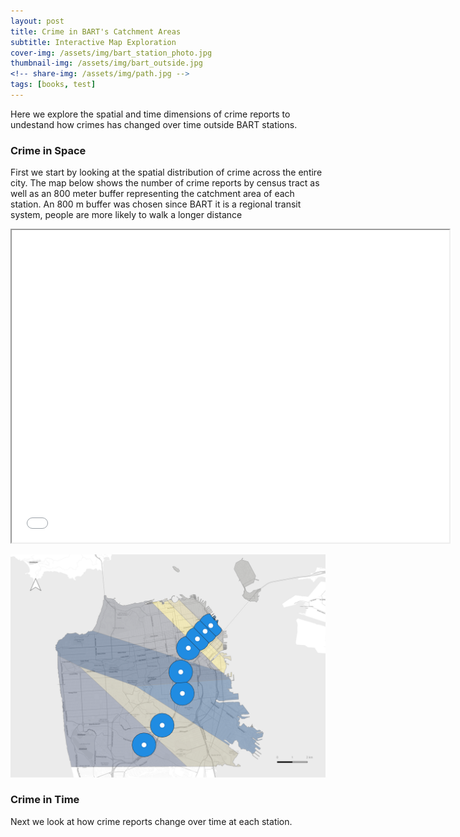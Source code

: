 ```yaml
---
layout: post
title: Crime in BART's Catchment Areas
subtitle: Interactive Map Exploration
cover-img: /assets/img/bart_station_photo.jpg
thumbnail-img: /assets/img/bart_outside.jpg
<!-- share-img: /assets/img/path.jpg -->
tags: [books, test]
---
```

Here we explore the spatial and time dimensions of crime reports to undestand how crimes has changed over time outside BART stations.

### Crime in Space
First we start by looking at the spatial distribution of crime across the entire city. The map below shows the number of crime reports by census tract as well as an 800 meter buffer representing the catchment area of each station. An 800 m buffer was chosen since BART it is a regional transit system, people are more likely to walk a longer distance

<p align = "center">
  <iframe src="../assets/img/folium_map.html" height="500" width="700"></iframe>
</p>

<p align="center">
  <img src="../assets/img/Buffer_Thiessen.png" width="550"/>
</p>


### Crime in Time
Next we look at how crime reports change over time at each station.

<script src="https://cdn.plot.ly/plotly-latest.min.js"></script>

<div>                        <script type="text/javascript">window.PlotlyConfig = {MathJaxConfig: 'local'};</script>
        <script src="https://cdn.plot.ly/plotly-2.11.1.min.js"></script>                <div id="502216ce-e46f-44b5-bf69-af4a4b4d04e6" class="plotly-graph-div" style="height:100%; width:100%;"></div>            <script type="text/javascript">                                    window.PLOTLYENV=window.PLOTLYENV || {};                                    if (document.getElementById("502216ce-e46f-44b5-bf69-af4a4b4d04e6")) {                    Plotly.newPlot(                        "502216ce-e46f-44b5-bf69-af4a4b4d04e6",                        [{"hovertemplate":"<b>%{hovertext}</b><br><br>station=16TH STREET & MISSION<br>Date=2018-5<br>Crime Count=%{marker.size}<br>lat=%{lat}<br>lon=%{lon}<extra></extra>","hovertext":[8867.0],"lat":[37.764687209999984],"legendgroup":"16TH STREET & MISSION","lon":[-122.41945664000002],"marker":{"color":"#636efa","size":[8867],"sizemode":"area","sizeref":37.7225},"mode":"markers","name":"16TH STREET & MISSION","showlegend":true,"subplot":"mapbox","type":"scattermapbox"},{"hovertemplate":"<b>%{hovertext}</b><br><br>station=24TH STREET & MISSION<br>Date=2018-5<br>Crime Count=%{marker.size}<br>lat=%{lat}<br>lon=%{lon}<extra></extra>","hovertext":[4793.0],"lat":[37.75278417],"legendgroup":"24TH STREET & MISSION","lon":[-122.41830452],"marker":{"color":"#EF553B","size":[4793],"sizemode":"area","sizeref":37.7225},"mode":"markers","name":"24TH STREET & MISSION","showlegend":true,"subplot":"mapbox","type":"scattermapbox"},{"hovertemplate":"<b>%{hovertext}</b><br><br>station=BALBOA PARK<br>Date=2018-5<br>Crime Count=%{marker.size}<br>lat=%{lat}<br>lon=%{lon}<extra></extra>","hovertext":[1499.0],"lat":[37.72160655],"legendgroup":"BALBOA PARK","lon":[-122.44712859],"marker":{"color":"#00cc96","size":[1499],"sizemode":"area","sizeref":37.7225},"mode":"markers","name":"BALBOA PARK","showlegend":true,"subplot":"mapbox","type":"scattermapbox"},{"hovertemplate":"<b>%{hovertext}</b><br><br>station=CIVIC CENTER/ UN PLAZA<br>Date=2018-5<br>Crime Count=%{marker.size}<br>lat=%{lat}<br>lon=%{lon}<extra></extra>","hovertext":[15089.0],"lat":[37.77896495999996],"legendgroup":"CIVIC CENTER/ UN PLAZA","lon":[-122.41418453],"marker":{"color":"#ab63fa","size":[15089],"sizemode":"area","sizeref":37.7225},"mode":"markers","name":"CIVIC CENTER/ UN PLAZA","showlegend":true,"subplot":"mapbox","type":"scattermapbox"},{"hovertemplate":"<b>%{hovertext}</b><br><br>station=EMBARCADERO<br>Date=2018-5<br>Crime Count=%{marker.size}<br>lat=%{lat}<br>lon=%{lon}<extra></extra>","hovertext":[4119.0],"lat":[37.79322219999998],"legendgroup":"EMBARCADERO","lon":[-122.39603322000002],"marker":{"color":"#FFA15A","size":[4119],"sizemode":"area","sizeref":37.7225},"mode":"markers","name":"EMBARCADERO","showlegend":true,"subplot":"mapbox","type":"scattermapbox"},{"hovertemplate":"<b>%{hovertext}</b><br><br>station=GLEN PARK<br>Date=2018-5<br>Crime Count=%{marker.size}<br>lat=%{lat}<br>lon=%{lon}<extra></extra>","hovertext":[1266.0],"lat":[37.733130539999976],"legendgroup":"GLEN PARK","lon":[-122.43395995],"marker":{"color":"#19d3f3","size":[1266],"sizemode":"area","sizeref":37.7225},"mode":"markers","name":"GLEN PARK","showlegend":true,"subplot":"mapbox","type":"scattermapbox"},{"hovertemplate":"<b>%{hovertext}</b><br><br>station=MONTGOMERY STREET<br>Date=2018-5<br>Crime Count=%{marker.size}<br>lat=%{lat}<br>lon=%{lon}<extra></extra>","hovertext":[5227.0],"lat":[37.78888641999998],"legendgroup":"MONTGOMERY STREET","lon":[-122.40153984000001],"marker":{"color":"#FF6692","size":[5227],"sizemode":"area","sizeref":37.7225},"mode":"markers","name":"MONTGOMERY STREET","showlegend":true,"subplot":"mapbox","type":"scattermapbox"},{"hovertemplate":"<b>%{hovertext}</b><br><br>station=POWELL STREET<br>Date=2018-5<br>Crime Count=%{marker.size}<br>lat=%{lat}<br>lon=%{lon}<extra></extra>","hovertext":[14169.0],"lat":[37.784769660000016],"legendgroup":"POWELL STREET","lon":[-122.40682358999999],"marker":{"color":"#B6E880","size":[14169],"sizemode":"area","sizeref":37.7225},"mode":"markers","name":"POWELL STREET","showlegend":true,"subplot":"mapbox","type":"scattermapbox"}],                        {"legend":{"itemsizing":"constant","title":{"text":"station"},"tracegroupgap":0},"mapbox":{"accesstoken":"pk.eyJ1IjoibHVnYW1lOTciLCJhIjoiY2wwanZha3AzMGdoMTNwdW9kcG43Y2Z0ciJ9.e7gaVhqsyTGySVUVEPd-6g","center":{"lat":37.76475646374999,"lon":-122.41717886},"domain":{"x":[0.0,1.0],"y":[0.0,1.0]},"zoom":10},"margin":{"t":60},"sliders":[{"active":0,"currentvalue":{"prefix":"Date="},"len":0.9,"pad":{"b":10,"t":60},"steps":[{"args":[["2018-5"],{"frame":{"duration":0,"redraw":true},"mode":"immediate","fromcurrent":true,"transition":{"duration":0,"easing":"linear"}}],"label":"2018-5","method":"animate"},{"args":[["2019-5"],{"frame":{"duration":0,"redraw":true},"mode":"immediate","fromcurrent":true,"transition":{"duration":0,"easing":"linear"}}],"label":"2019-5","method":"animate"},{"args":[["2020-5"],{"frame":{"duration":0,"redraw":true},"mode":"immediate","fromcurrent":true,"transition":{"duration":0,"easing":"linear"}}],"label":"2020-5","method":"animate"},{"args":[["2021-5"],{"frame":{"duration":0,"redraw":true},"mode":"immediate","fromcurrent":true,"transition":{"duration":0,"easing":"linear"}}],"label":"2021-5","method":"animate"},{"args":[["2022-5"],{"frame":{"duration":0,"redraw":true},"mode":"immediate","fromcurrent":true,"transition":{"duration":0,"easing":"linear"}}],"label":"2022-5","method":"animate"}],"x":0.1,"xanchor":"left","y":0,"yanchor":"top"}],"template":{"data":{"barpolar":[{"marker":{"line":{"color":"#E5ECF6","width":0.5},"pattern":{"fillmode":"overlay","size":10,"solidity":0.2}},"type":"barpolar"}],"bar":[{"error_x":{"color":"#2a3f5f"},"error_y":{"color":"#2a3f5f"},"marker":{"line":{"color":"#E5ECF6","width":0.5},"pattern":{"fillmode":"overlay","size":10,"solidity":0.2}},"type":"bar"}],"carpet":[{"aaxis":{"endlinecolor":"#2a3f5f","gridcolor":"white","linecolor":"white","minorgridcolor":"white","startlinecolor":"#2a3f5f"},"baxis":{"endlinecolor":"#2a3f5f","gridcolor":"white","linecolor":"white","minorgridcolor":"white","startlinecolor":"#2a3f5f"},"type":"carpet"}],"choropleth":[{"colorbar":{"outlinewidth":0,"ticks":""},"type":"choropleth"}],"contourcarpet":[{"colorbar":{"outlinewidth":0,"ticks":""},"type":"contourcarpet"}],"contour":[{"colorbar":{"outlinewidth":0,"ticks":""},"colorscale":[[0.0,"#0d0887"],[0.1111111111111111,"#46039f"],[0.2222222222222222,"#7201a8"],[0.3333333333333333,"#9c179e"],[0.4444444444444444,"#bd3786"],[0.5555555555555556,"#d8576b"],[0.6666666666666666,"#ed7953"],[0.7777777777777778,"#fb9f3a"],[0.8888888888888888,"#fdca26"],[1.0,"#f0f921"]],"type":"contour"}],"heatmapgl":[{"colorbar":{"outlinewidth":0,"ticks":""},"colorscale":[[0.0,"#0d0887"],[0.1111111111111111,"#46039f"],[0.2222222222222222,"#7201a8"],[0.3333333333333333,"#9c179e"],[0.4444444444444444,"#bd3786"],[0.5555555555555556,"#d8576b"],[0.6666666666666666,"#ed7953"],[0.7777777777777778,"#fb9f3a"],[0.8888888888888888,"#fdca26"],[1.0,"#f0f921"]],"type":"heatmapgl"}],"heatmap":[{"colorbar":{"outlinewidth":0,"ticks":""},"colorscale":[[0.0,"#0d0887"],[0.1111111111111111,"#46039f"],[0.2222222222222222,"#7201a8"],[0.3333333333333333,"#9c179e"],[0.4444444444444444,"#bd3786"],[0.5555555555555556,"#d8576b"],[0.6666666666666666,"#ed7953"],[0.7777777777777778,"#fb9f3a"],[0.8888888888888888,"#fdca26"],[1.0,"#f0f921"]],"type":"heatmap"}],"histogram2dcontour":[{"colorbar":{"outlinewidth":0,"ticks":""},"colorscale":[[0.0,"#0d0887"],[0.1111111111111111,"#46039f"],[0.2222222222222222,"#7201a8"],[0.3333333333333333,"#9c179e"],[0.4444444444444444,"#bd3786"],[0.5555555555555556,"#d8576b"],[0.6666666666666666,"#ed7953"],[0.7777777777777778,"#fb9f3a"],[0.8888888888888888,"#fdca26"],[1.0,"#f0f921"]],"type":"histogram2dcontour"}],"histogram2d":[{"colorbar":{"outlinewidth":0,"ticks":""},"colorscale":[[0.0,"#0d0887"],[0.1111111111111111,"#46039f"],[0.2222222222222222,"#7201a8"],[0.3333333333333333,"#9c179e"],[0.4444444444444444,"#bd3786"],[0.5555555555555556,"#d8576b"],[0.6666666666666666,"#ed7953"],[0.7777777777777778,"#fb9f3a"],[0.8888888888888888,"#fdca26"],[1.0,"#f0f921"]],"type":"histogram2d"}],"histogram":[{"marker":{"pattern":{"fillmode":"overlay","size":10,"solidity":0.2}},"type":"histogram"}],"mesh3d":[{"colorbar":{"outlinewidth":0,"ticks":""},"type":"mesh3d"}],"parcoords":[{"line":{"colorbar":{"outlinewidth":0,"ticks":""}},"type":"parcoords"}],"pie":[{"automargin":true,"type":"pie"}],"scatter3d":[{"line":{"colorbar":{"outlinewidth":0,"ticks":""}},"marker":{"colorbar":{"outlinewidth":0,"ticks":""}},"type":"scatter3d"}],"scattercarpet":[{"marker":{"colorbar":{"outlinewidth":0,"ticks":""}},"type":"scattercarpet"}],"scattergeo":[{"marker":{"colorbar":{"outlinewidth":0,"ticks":""}},"type":"scattergeo"}],"scattergl":[{"marker":{"colorbar":{"outlinewidth":0,"ticks":""}},"type":"scattergl"}],"scattermapbox":[{"marker":{"colorbar":{"outlinewidth":0,"ticks":""}},"type":"scattermapbox"}],"scatterpolargl":[{"marker":{"colorbar":{"outlinewidth":0,"ticks":""}},"type":"scatterpolargl"}],"scatterpolar":[{"marker":{"colorbar":{"outlinewidth":0,"ticks":""}},"type":"scatterpolar"}],"scatter":[{"fillpattern":{"fillmode":"overlay","size":10,"solidity":0.2},"type":"scatter"}],"scatterternary":[{"marker":{"colorbar":{"outlinewidth":0,"ticks":""}},"type":"scatterternary"}],"surface":[{"colorbar":{"outlinewidth":0,"ticks":""},"colorscale":[[0.0,"#0d0887"],[0.1111111111111111,"#46039f"],[0.2222222222222222,"#7201a8"],[0.3333333333333333,"#9c179e"],[0.4444444444444444,"#bd3786"],[0.5555555555555556,"#d8576b"],[0.6666666666666666,"#ed7953"],[0.7777777777777778,"#fb9f3a"],[0.8888888888888888,"#fdca26"],[1.0,"#f0f921"]],"type":"surface"}],"table":[{"cells":{"fill":{"color":"#EBF0F8"},"line":{"color":"white"}},"header":{"fill":{"color":"#C8D4E3"},"line":{"color":"white"}},"type":"table"}]},"layout":{"annotationdefaults":{"arrowcolor":"#2a3f5f","arrowhead":0,"arrowwidth":1},"autotypenumbers":"strict","coloraxis":{"colorbar":{"outlinewidth":0,"ticks":""}},"colorscale":{"diverging":[[0,"#8e0152"],[0.1,"#c51b7d"],[0.2,"#de77ae"],[0.3,"#f1b6da"],[0.4,"#fde0ef"],[0.5,"#f7f7f7"],[0.6,"#e6f5d0"],[0.7,"#b8e186"],[0.8,"#7fbc41"],[0.9,"#4d9221"],[1,"#276419"]],"sequential":[[0.0,"#0d0887"],[0.1111111111111111,"#46039f"],[0.2222222222222222,"#7201a8"],[0.3333333333333333,"#9c179e"],[0.4444444444444444,"#bd3786"],[0.5555555555555556,"#d8576b"],[0.6666666666666666,"#ed7953"],[0.7777777777777778,"#fb9f3a"],[0.8888888888888888,"#fdca26"],[1.0,"#f0f921"]],"sequentialminus":[[0.0,"#0d0887"],[0.1111111111111111,"#46039f"],[0.2222222222222222,"#7201a8"],[0.3333333333333333,"#9c179e"],[0.4444444444444444,"#bd3786"],[0.5555555555555556,"#d8576b"],[0.6666666666666666,"#ed7953"],[0.7777777777777778,"#fb9f3a"],[0.8888888888888888,"#fdca26"],[1.0,"#f0f921"]]},"colorway":["#636efa","#EF553B","#00cc96","#ab63fa","#FFA15A","#19d3f3","#FF6692","#B6E880","#FF97FF","#FECB52"],"font":{"color":"#2a3f5f"},"geo":{"bgcolor":"white","lakecolor":"white","landcolor":"#E5ECF6","showlakes":true,"showland":true,"subunitcolor":"white"},"hoverlabel":{"align":"left"},"hovermode":"closest","mapbox":{"style":"light"},"paper_bgcolor":"white","plot_bgcolor":"#E5ECF6","polar":{"angularaxis":{"gridcolor":"white","linecolor":"white","ticks":""},"bgcolor":"#E5ECF6","radialaxis":{"gridcolor":"white","linecolor":"white","ticks":""}},"scene":{"xaxis":{"backgroundcolor":"#E5ECF6","gridcolor":"white","gridwidth":2,"linecolor":"white","showbackground":true,"ticks":"","zerolinecolor":"white"},"yaxis":{"backgroundcolor":"#E5ECF6","gridcolor":"white","gridwidth":2,"linecolor":"white","showbackground":true,"ticks":"","zerolinecolor":"white"},"zaxis":{"backgroundcolor":"#E5ECF6","gridcolor":"white","gridwidth":2,"linecolor":"white","showbackground":true,"ticks":"","zerolinecolor":"white"}},"shapedefaults":{"line":{"color":"#2a3f5f"}},"ternary":{"aaxis":{"gridcolor":"white","linecolor":"white","ticks":""},"baxis":{"gridcolor":"white","linecolor":"white","ticks":""},"bgcolor":"#E5ECF6","caxis":{"gridcolor":"white","linecolor":"white","ticks":""}},"title":{"x":0.05},"xaxis":{"automargin":true,"gridcolor":"white","linecolor":"white","ticks":"","title":{"standoff":15},"zerolinecolor":"white","zerolinewidth":2},"yaxis":{"automargin":true,"gridcolor":"white","linecolor":"white","ticks":"","title":{"standoff":15},"zerolinecolor":"white","zerolinewidth":2}}},"updatemenus":[{"buttons":[{"args":[null,{"frame":{"duration":500,"redraw":true},"mode":"immediate","fromcurrent":true,"transition":{"duration":500,"easing":"linear"}}],"label":"&#9654;","method":"animate"},{"args":[[null],{"frame":{"duration":0,"redraw":true},"mode":"immediate","fromcurrent":true,"transition":{"duration":0,"easing":"linear"}}],"label":"&#9724;","method":"animate"}],"direction":"left","pad":{"r":10,"t":70},"showactive":false,"type":"buttons","x":0.1,"xanchor":"right","y":0,"yanchor":"top"}]},                        {"responsive": true}                    ).then(function(){
                            Plotly.addFrames('502216ce-e46f-44b5-bf69-af4a4b4d04e6', [{"data":[{"hovertemplate":"<b>%{hovertext}</b><br><br>station=16TH STREET & MISSION<br>Date=2018-5<br>Crime Count=%{marker.size}<br>lat=%{lat}<br>lon=%{lon}<extra></extra>","hovertext":[8867.0],"lat":[37.764687209999984],"legendgroup":"16TH STREET & MISSION","lon":[-122.41945664000002],"marker":{"color":"#636efa","size":[8867],"sizemode":"area","sizeref":37.7225},"mode":"markers","name":"16TH STREET & MISSION","showlegend":true,"subplot":"mapbox","type":"scattermapbox"},{"hovertemplate":"<b>%{hovertext}</b><br><br>station=24TH STREET & MISSION<br>Date=2018-5<br>Crime Count=%{marker.size}<br>lat=%{lat}<br>lon=%{lon}<extra></extra>","hovertext":[4793.0],"lat":[37.75278417],"legendgroup":"24TH STREET & MISSION","lon":[-122.41830452],"marker":{"color":"#EF553B","size":[4793],"sizemode":"area","sizeref":37.7225},"mode":"markers","name":"24TH STREET & MISSION","showlegend":true,"subplot":"mapbox","type":"scattermapbox"},{"hovertemplate":"<b>%{hovertext}</b><br><br>station=BALBOA PARK<br>Date=2018-5<br>Crime Count=%{marker.size}<br>lat=%{lat}<br>lon=%{lon}<extra></extra>","hovertext":[1499.0],"lat":[37.72160655],"legendgroup":"BALBOA PARK","lon":[-122.44712859],"marker":{"color":"#00cc96","size":[1499],"sizemode":"area","sizeref":37.7225},"mode":"markers","name":"BALBOA PARK","showlegend":true,"subplot":"mapbox","type":"scattermapbox"},{"hovertemplate":"<b>%{hovertext}</b><br><br>station=CIVIC CENTER/ UN PLAZA<br>Date=2018-5<br>Crime Count=%{marker.size}<br>lat=%{lat}<br>lon=%{lon}<extra></extra>","hovertext":[15089.0],"lat":[37.77896495999996],"legendgroup":"CIVIC CENTER/ UN PLAZA","lon":[-122.41418453],"marker":{"color":"#ab63fa","size":[15089],"sizemode":"area","sizeref":37.7225},"mode":"markers","name":"CIVIC CENTER/ UN PLAZA","showlegend":true,"subplot":"mapbox","type":"scattermapbox"},{"hovertemplate":"<b>%{hovertext}</b><br><br>station=EMBARCADERO<br>Date=2018-5<br>Crime Count=%{marker.size}<br>lat=%{lat}<br>lon=%{lon}<extra></extra>","hovertext":[4119.0],"lat":[37.79322219999998],"legendgroup":"EMBARCADERO","lon":[-122.39603322000002],"marker":{"color":"#FFA15A","size":[4119],"sizemode":"area","sizeref":37.7225},"mode":"markers","name":"EMBARCADERO","showlegend":true,"subplot":"mapbox","type":"scattermapbox"},{"hovertemplate":"<b>%{hovertext}</b><br><br>station=GLEN PARK<br>Date=2018-5<br>Crime Count=%{marker.size}<br>lat=%{lat}<br>lon=%{lon}<extra></extra>","hovertext":[1266.0],"lat":[37.733130539999976],"legendgroup":"GLEN PARK","lon":[-122.43395995],"marker":{"color":"#19d3f3","size":[1266],"sizemode":"area","sizeref":37.7225},"mode":"markers","name":"GLEN PARK","showlegend":true,"subplot":"mapbox","type":"scattermapbox"},{"hovertemplate":"<b>%{hovertext}</b><br><br>station=MONTGOMERY STREET<br>Date=2018-5<br>Crime Count=%{marker.size}<br>lat=%{lat}<br>lon=%{lon}<extra></extra>","hovertext":[5227.0],"lat":[37.78888641999998],"legendgroup":"MONTGOMERY STREET","lon":[-122.40153984000001],"marker":{"color":"#FF6692","size":[5227],"sizemode":"area","sizeref":37.7225},"mode":"markers","name":"MONTGOMERY STREET","showlegend":true,"subplot":"mapbox","type":"scattermapbox"},{"hovertemplate":"<b>%{hovertext}</b><br><br>station=POWELL STREET<br>Date=2018-5<br>Crime Count=%{marker.size}<br>lat=%{lat}<br>lon=%{lon}<extra></extra>","hovertext":[14169.0],"lat":[37.784769660000016],"legendgroup":"POWELL STREET","lon":[-122.40682358999999],"marker":{"color":"#B6E880","size":[14169],"sizemode":"area","sizeref":37.7225},"mode":"markers","name":"POWELL STREET","showlegend":true,"subplot":"mapbox","type":"scattermapbox"}],"name":"2018-5"},{"data":[{"hovertemplate":"<b>%{hovertext}</b><br><br>station=16TH STREET & MISSION<br>Date=2019-5<br>Crime Count=%{marker.size}<br>lat=%{lat}<br>lon=%{lon}<extra></extra>","hovertext":[8257.0],"lat":[37.764687209999984],"legendgroup":"16TH STREET & MISSION","lon":[-122.41945664000002],"marker":{"color":"#636efa","size":[8257],"sizemode":"area","sizeref":37.7225},"mode":"markers","name":"16TH STREET & MISSION","showlegend":true,"subplot":"mapbox","type":"scattermapbox"},{"hovertemplate":"<b>%{hovertext}</b><br><br>station=24TH STREET & MISSION<br>Date=2019-5<br>Crime Count=%{marker.size}<br>lat=%{lat}<br>lon=%{lon}<extra></extra>","hovertext":[4354.0],"lat":[37.75278417],"legendgroup":"24TH STREET & MISSION","lon":[-122.41830452],"marker":{"color":"#EF553B","size":[4354],"sizemode":"area","sizeref":37.7225},"mode":"markers","name":"24TH STREET & MISSION","showlegend":true,"subplot":"mapbox","type":"scattermapbox"},{"hovertemplate":"<b>%{hovertext}</b><br><br>station=BALBOA PARK<br>Date=2019-5<br>Crime Count=%{marker.size}<br>lat=%{lat}<br>lon=%{lon}<extra></extra>","hovertext":[1428.0],"lat":[37.72160655],"legendgroup":"BALBOA PARK","lon":[-122.44712859],"marker":{"color":"#00cc96","size":[1428],"sizemode":"area","sizeref":37.7225},"mode":"markers","name":"BALBOA PARK","showlegend":true,"subplot":"mapbox","type":"scattermapbox"},{"hovertemplate":"<b>%{hovertext}</b><br><br>station=CIVIC CENTER/ UN PLAZA<br>Date=2019-5<br>Crime Count=%{marker.size}<br>lat=%{lat}<br>lon=%{lon}<extra></extra>","hovertext":[13695.0],"lat":[37.77896495999996],"legendgroup":"CIVIC CENTER/ UN PLAZA","lon":[-122.41418453],"marker":{"color":"#ab63fa","size":[13695],"sizemode":"area","sizeref":37.7225},"mode":"markers","name":"CIVIC CENTER/ UN PLAZA","showlegend":true,"subplot":"mapbox","type":"scattermapbox"},{"hovertemplate":"<b>%{hovertext}</b><br><br>station=EMBARCADERO<br>Date=2019-5<br>Crime Count=%{marker.size}<br>lat=%{lat}<br>lon=%{lon}<extra></extra>","hovertext":[4122.0],"lat":[37.79322219999998],"legendgroup":"EMBARCADERO","lon":[-122.39603322000002],"marker":{"color":"#FFA15A","size":[4122],"sizemode":"area","sizeref":37.7225},"mode":"markers","name":"EMBARCADERO","showlegend":true,"subplot":"mapbox","type":"scattermapbox"},{"hovertemplate":"<b>%{hovertext}</b><br><br>station=GLEN PARK<br>Date=2019-5<br>Crime Count=%{marker.size}<br>lat=%{lat}<br>lon=%{lon}<extra></extra>","hovertext":[1184.0],"lat":[37.733130539999976],"legendgroup":"GLEN PARK","lon":[-122.43395995],"marker":{"color":"#19d3f3","size":[1184],"sizemode":"area","sizeref":37.7225},"mode":"markers","name":"GLEN PARK","showlegend":true,"subplot":"mapbox","type":"scattermapbox"},{"hovertemplate":"<b>%{hovertext}</b><br><br>station=MONTGOMERY STREET<br>Date=2019-5<br>Crime Count=%{marker.size}<br>lat=%{lat}<br>lon=%{lon}<extra></extra>","hovertext":[4808.0],"lat":[37.78888641999998],"legendgroup":"MONTGOMERY STREET","lon":[-122.40153984000001],"marker":{"color":"#FF6692","size":[4808],"sizemode":"area","sizeref":37.7225},"mode":"markers","name":"MONTGOMERY STREET","showlegend":true,"subplot":"mapbox","type":"scattermapbox"},{"hovertemplate":"<b>%{hovertext}</b><br><br>station=POWELL STREET<br>Date=2019-5<br>Crime Count=%{marker.size}<br>lat=%{lat}<br>lon=%{lon}<extra></extra>","hovertext":[14569.0],"lat":[37.784769660000016],"legendgroup":"POWELL STREET","lon":[-122.40682358999999],"marker":{"color":"#B6E880","size":[14569],"sizemode":"area","sizeref":37.7225},"mode":"markers","name":"POWELL STREET","showlegend":true,"subplot":"mapbox","type":"scattermapbox"}],"name":"2019-5"},{"data":[{"hovertemplate":"<b>%{hovertext}</b><br><br>station=16TH STREET & MISSION<br>Date=2020-5<br>Crime Count=%{marker.size}<br>lat=%{lat}<br>lon=%{lon}<extra></extra>","hovertext":[5486.0],"lat":[37.764687209999984],"legendgroup":"16TH STREET & MISSION","lon":[-122.41945664000002],"marker":{"color":"#636efa","size":[5486],"sizemode":"area","sizeref":37.7225},"mode":"markers","name":"16TH STREET & MISSION","showlegend":true,"subplot":"mapbox","type":"scattermapbox"},{"hovertemplate":"<b>%{hovertext}</b><br><br>station=24TH STREET & MISSION<br>Date=2020-5<br>Crime Count=%{marker.size}<br>lat=%{lat}<br>lon=%{lon}<extra></extra>","hovertext":[3591.0],"lat":[37.75278417],"legendgroup":"24TH STREET & MISSION","lon":[-122.41830452],"marker":{"color":"#EF553B","size":[3591],"sizemode":"area","sizeref":37.7225},"mode":"markers","name":"24TH STREET & MISSION","showlegend":true,"subplot":"mapbox","type":"scattermapbox"},{"hovertemplate":"<b>%{hovertext}</b><br><br>station=BALBOA PARK<br>Date=2020-5<br>Crime Count=%{marker.size}<br>lat=%{lat}<br>lon=%{lon}<extra></extra>","hovertext":[1092.0],"lat":[37.72160655],"legendgroup":"BALBOA PARK","lon":[-122.44712859],"marker":{"color":"#00cc96","size":[1092],"sizemode":"area","sizeref":37.7225},"mode":"markers","name":"BALBOA PARK","showlegend":true,"subplot":"mapbox","type":"scattermapbox"},{"hovertemplate":"<b>%{hovertext}</b><br><br>station=CIVIC CENTER/ UN PLAZA<br>Date=2020-5<br>Crime Count=%{marker.size}<br>lat=%{lat}<br>lon=%{lon}<extra></extra>","hovertext":[11675.0],"lat":[37.77896495999996],"legendgroup":"CIVIC CENTER/ UN PLAZA","lon":[-122.41418453],"marker":{"color":"#ab63fa","size":[11675],"sizemode":"area","sizeref":37.7225},"mode":"markers","name":"CIVIC CENTER/ UN PLAZA","showlegend":true,"subplot":"mapbox","type":"scattermapbox"},{"hovertemplate":"<b>%{hovertext}</b><br><br>station=EMBARCADERO<br>Date=2020-5<br>Crime Count=%{marker.size}<br>lat=%{lat}<br>lon=%{lon}<extra></extra>","hovertext":[2180.0],"lat":[37.79322219999998],"legendgroup":"EMBARCADERO","lon":[-122.39603322000002],"marker":{"color":"#FFA15A","size":[2180],"sizemode":"area","sizeref":37.7225},"mode":"markers","name":"EMBARCADERO","showlegend":true,"subplot":"mapbox","type":"scattermapbox"},{"hovertemplate":"<b>%{hovertext}</b><br><br>station=GLEN PARK<br>Date=2020-5<br>Crime Count=%{marker.size}<br>lat=%{lat}<br>lon=%{lon}<extra></extra>","hovertext":[1156.0],"lat":[37.733130539999976],"legendgroup":"GLEN PARK","lon":[-122.43395995],"marker":{"color":"#19d3f3","size":[1156],"sizemode":"area","sizeref":37.7225},"mode":"markers","name":"GLEN PARK","showlegend":true,"subplot":"mapbox","type":"scattermapbox"},{"hovertemplate":"<b>%{hovertext}</b><br><br>station=MONTGOMERY STREET<br>Date=2020-5<br>Crime Count=%{marker.size}<br>lat=%{lat}<br>lon=%{lon}<extra></extra>","hovertext":[3172.0],"lat":[37.78888641999998],"legendgroup":"MONTGOMERY STREET","lon":[-122.40153984000001],"marker":{"color":"#FF6692","size":[3172],"sizemode":"area","sizeref":37.7225},"mode":"markers","name":"MONTGOMERY STREET","showlegend":true,"subplot":"mapbox","type":"scattermapbox"},{"hovertemplate":"<b>%{hovertext}</b><br><br>station=POWELL STREET<br>Date=2020-5<br>Crime Count=%{marker.size}<br>lat=%{lat}<br>lon=%{lon}<extra></extra>","hovertext":[9406.0],"lat":[37.784769660000016],"legendgroup":"POWELL STREET","lon":[-122.40682358999999],"marker":{"color":"#B6E880","size":[9406],"sizemode":"area","sizeref":37.7225},"mode":"markers","name":"POWELL STREET","showlegend":true,"subplot":"mapbox","type":"scattermapbox"}],"name":"2020-5"},{"data":[{"hovertemplate":"<b>%{hovertext}</b><br><br>station=16TH STREET & MISSION<br>Date=2021-5<br>Crime Count=%{marker.size}<br>lat=%{lat}<br>lon=%{lon}<extra></extra>","hovertext":[5744.0],"lat":[37.764687209999984],"legendgroup":"16TH STREET & MISSION","lon":[-122.41945664000002],"marker":{"color":"#636efa","size":[5744],"sizemode":"area","sizeref":37.7225},"mode":"markers","name":"16TH STREET & MISSION","showlegend":true,"subplot":"mapbox","type":"scattermapbox"},{"hovertemplate":"<b>%{hovertext}</b><br><br>station=24TH STREET & MISSION<br>Date=2021-5<br>Crime Count=%{marker.size}<br>lat=%{lat}<br>lon=%{lon}<extra></extra>","hovertext":[3903.0],"lat":[37.75278417],"legendgroup":"24TH STREET & MISSION","lon":[-122.41830452],"marker":{"color":"#EF553B","size":[3903],"sizemode":"area","sizeref":37.7225},"mode":"markers","name":"24TH STREET & MISSION","showlegend":true,"subplot":"mapbox","type":"scattermapbox"},{"hovertemplate":"<b>%{hovertext}</b><br><br>station=BALBOA PARK<br>Date=2021-5<br>Crime Count=%{marker.size}<br>lat=%{lat}<br>lon=%{lon}<extra></extra>","hovertext":[1110.0],"lat":[37.72160655],"legendgroup":"BALBOA PARK","lon":[-122.44712859],"marker":{"color":"#00cc96","size":[1110],"sizemode":"area","sizeref":37.7225},"mode":"markers","name":"BALBOA PARK","showlegend":true,"subplot":"mapbox","type":"scattermapbox"},{"hovertemplate":"<b>%{hovertext}</b><br><br>station=CIVIC CENTER/ UN PLAZA<br>Date=2021-5<br>Crime Count=%{marker.size}<br>lat=%{lat}<br>lon=%{lon}<extra></extra>","hovertext":[10781.0],"lat":[37.77896495999996],"legendgroup":"CIVIC CENTER/ UN PLAZA","lon":[-122.41418453],"marker":{"color":"#ab63fa","size":[10781],"sizemode":"area","sizeref":37.7225},"mode":"markers","name":"CIVIC CENTER/ UN PLAZA","showlegend":true,"subplot":"mapbox","type":"scattermapbox"},{"hovertemplate":"<b>%{hovertext}</b><br><br>station=EMBARCADERO<br>Date=2021-5<br>Crime Count=%{marker.size}<br>lat=%{lat}<br>lon=%{lon}<extra></extra>","hovertext":[2875.0],"lat":[37.79322219999998],"legendgroup":"EMBARCADERO","lon":[-122.39603322000002],"marker":{"color":"#FFA15A","size":[2875],"sizemode":"area","sizeref":37.7225},"mode":"markers","name":"EMBARCADERO","showlegend":true,"subplot":"mapbox","type":"scattermapbox"},{"hovertemplate":"<b>%{hovertext}</b><br><br>station=GLEN PARK<br>Date=2021-5<br>Crime Count=%{marker.size}<br>lat=%{lat}<br>lon=%{lon}<extra></extra>","hovertext":[1288.0],"lat":[37.733130539999976],"legendgroup":"GLEN PARK","lon":[-122.43395995],"marker":{"color":"#19d3f3","size":[1288],"sizemode":"area","sizeref":37.7225},"mode":"markers","name":"GLEN PARK","showlegend":true,"subplot":"mapbox","type":"scattermapbox"},{"hovertemplate":"<b>%{hovertext}</b><br><br>station=MONTGOMERY STREET<br>Date=2021-5<br>Crime Count=%{marker.size}<br>lat=%{lat}<br>lon=%{lon}<extra></extra>","hovertext":[3196.0],"lat":[37.78888641999998],"legendgroup":"MONTGOMERY STREET","lon":[-122.40153984000001],"marker":{"color":"#FF6692","size":[3196],"sizemode":"area","sizeref":37.7225},"mode":"markers","name":"MONTGOMERY STREET","showlegend":true,"subplot":"mapbox","type":"scattermapbox"},{"hovertemplate":"<b>%{hovertext}</b><br><br>station=POWELL STREET<br>Date=2021-5<br>Crime Count=%{marker.size}<br>lat=%{lat}<br>lon=%{lon}<extra></extra>","hovertext":[10107.0],"lat":[37.784769660000016],"legendgroup":"POWELL STREET","lon":[-122.40682358999999],"marker":{"color":"#B6E880","size":[10107],"sizemode":"area","sizeref":37.7225},"mode":"markers","name":"POWELL STREET","showlegend":true,"subplot":"mapbox","type":"scattermapbox"}],"name":"2021-5"},{"data":[{"hovertemplate":"<b>%{hovertext}</b><br><br>station=16TH STREET & MISSION<br>Date=2022-5<br>Crime Count=%{marker.size}<br>lat=%{lat}<br>lon=%{lon}<extra></extra>","hovertext":[1526.0],"lat":[37.764687209999984],"legendgroup":"16TH STREET & MISSION","lon":[-122.41945664000002],"marker":{"color":"#636efa","size":[1526],"sizemode":"area","sizeref":37.7225},"mode":"markers","name":"16TH STREET & MISSION","showlegend":true,"subplot":"mapbox","type":"scattermapbox"},{"hovertemplate":"<b>%{hovertext}</b><br><br>station=24TH STREET & MISSION<br>Date=2022-5<br>Crime Count=%{marker.size}<br>lat=%{lat}<br>lon=%{lon}<extra></extra>","hovertext":[994.0],"lat":[37.75278417],"legendgroup":"24TH STREET & MISSION","lon":[-122.41830452],"marker":{"color":"#EF553B","size":[994],"sizemode":"area","sizeref":37.7225},"mode":"markers","name":"24TH STREET & MISSION","showlegend":true,"subplot":"mapbox","type":"scattermapbox"},{"hovertemplate":"<b>%{hovertext}</b><br><br>station=BALBOA PARK<br>Date=2022-5<br>Crime Count=%{marker.size}<br>lat=%{lat}<br>lon=%{lon}<extra></extra>","hovertext":[288.0],"lat":[37.72160655],"legendgroup":"BALBOA PARK","lon":[-122.44712859],"marker":{"color":"#00cc96","size":[288],"sizemode":"area","sizeref":37.7225},"mode":"markers","name":"BALBOA PARK","showlegend":true,"subplot":"mapbox","type":"scattermapbox"},{"hovertemplate":"<b>%{hovertext}</b><br><br>station=CIVIC CENTER/ UN PLAZA<br>Date=2022-5<br>Crime Count=%{marker.size}<br>lat=%{lat}<br>lon=%{lon}<extra></extra>","hovertext":[3235.0],"lat":[37.77896495999996],"legendgroup":"CIVIC CENTER/ UN PLAZA","lon":[-122.41418453],"marker":{"color":"#ab63fa","size":[3235],"sizemode":"area","sizeref":37.7225},"mode":"markers","name":"CIVIC CENTER/ UN PLAZA","showlegend":true,"subplot":"mapbox","type":"scattermapbox"},{"hovertemplate":"<b>%{hovertext}</b><br><br>station=EMBARCADERO<br>Date=2022-5<br>Crime Count=%{marker.size}<br>lat=%{lat}<br>lon=%{lon}<extra></extra>","hovertext":[751.0],"lat":[37.79322219999998],"legendgroup":"EMBARCADERO","lon":[-122.39603322000002],"marker":{"color":"#FFA15A","size":[751],"sizemode":"area","sizeref":37.7225},"mode":"markers","name":"EMBARCADERO","showlegend":true,"subplot":"mapbox","type":"scattermapbox"},{"hovertemplate":"<b>%{hovertext}</b><br><br>station=GLEN PARK<br>Date=2022-5<br>Crime Count=%{marker.size}<br>lat=%{lat}<br>lon=%{lon}<extra></extra>","hovertext":[290.0],"lat":[37.733130539999976],"legendgroup":"GLEN PARK","lon":[-122.43395995],"marker":{"color":"#19d3f3","size":[290],"sizemode":"area","sizeref":37.7225},"mode":"markers","name":"GLEN PARK","showlegend":true,"subplot":"mapbox","type":"scattermapbox"},{"hovertemplate":"<b>%{hovertext}</b><br><br>station=MONTGOMERY STREET<br>Date=2022-5<br>Crime Count=%{marker.size}<br>lat=%{lat}<br>lon=%{lon}<extra></extra>","hovertext":[724.0],"lat":[37.78888641999998],"legendgroup":"MONTGOMERY STREET","lon":[-122.40153984000001],"marker":{"color":"#FF6692","size":[724],"sizemode":"area","sizeref":37.7225},"mode":"markers","name":"MONTGOMERY STREET","showlegend":true,"subplot":"mapbox","type":"scattermapbox"},{"hovertemplate":"<b>%{hovertext}</b><br><br>station=POWELL STREET<br>Date=2022-5<br>Crime Count=%{marker.size}<br>lat=%{lat}<br>lon=%{lon}<extra></extra>","hovertext":[2593.0],"lat":[37.784769660000016],"legendgroup":"POWELL STREET","lon":[-122.40682358999999],"marker":{"color":"#B6E880","size":[2593],"sizemode":"area","sizeref":37.7225},"mode":"markers","name":"POWELL STREET","showlegend":true,"subplot":"mapbox","type":"scattermapbox"}],"name":"2022-5"}]);
                        }).then(function(){
                            Plotly.animate('502216ce-e46f-44b5-bf69-af4a4b4d04e6', null);
                        })                };                            </script>        </div>
